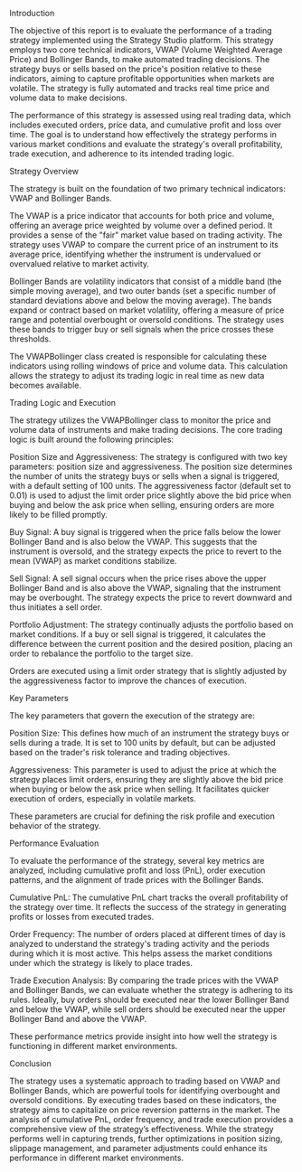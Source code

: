 Introduction

The objective of this report is to evaluate the performance of a trading strategy implemented using the Strategy Studio platform. This strategy employs two core technical indicators, VWAP (Volume Weighted Average Price) and Bollinger Bands, to make automated trading decisions. The strategy buys or sells based on the price's position relative to these indicators, aiming to capture profitable opportunities when markets are volatile. The strategy is fully automated and tracks real time price and volume data to make decisions.

The performance of this strategy is assessed using real trading data, which includes executed orders, price data, and cumulative profit and loss over time. The goal is to understand how effectively the strategy performs in various market conditions and evaluate the strategy's overall profitability, trade execution, and adherence to its intended trading logic.

Strategy Overview

The strategy is built on the foundation of two primary technical indicators: VWAP and Bollinger Bands.

The VWAP is a price indicator that accounts for both price and volume, offering an average price weighted by volume over a defined period. It provides a sense of the "fair" market value based on trading activity. The strategy uses VWAP to compare the current price of an instrument to its average price, identifying whether the instrument is undervalued or overvalued relative to market activity.

Bollinger Bands are volatility indicators that consist of a middle band (the simple moving average), and two outer bands (set a specific number of standard deviations above and below the moving average). The bands expand or contract based on market volatility, offering a measure of price range and potential overbought or oversold conditions. The strategy uses these bands to trigger buy or sell signals when the price crosses these thresholds.

The VWAPBollinger class created is responsible for calculating these indicators using rolling windows of price and volume data. This calculation allows the strategy to adjust its trading logic in real time as new data becomes available.

Trading Logic and Execution

The strategy utilizes the VWAPBollinger class to monitor the price and volume data of instruments and make trading decisions. The core trading logic is built around the following principles:

Position Size and Aggressiveness: The strategy is configured with two key parameters: position size and aggressiveness. The position size determines the number of units the strategy buys or sells when a signal is triggered, with a default setting of 100 units. The aggressiveness factor (default set to 0.01) is used to adjust the limit order price slightly above the bid price when buying and below the ask price when selling, ensuring orders are more likely to be filled promptly.

Buy Signal: A buy signal is triggered when the price falls below the lower Bollinger Band and is also below the VWAP. This suggests that the instrument is oversold, and the strategy expects the price to revert to the mean (VWAP) as market conditions stabilize.

Sell Signal: A sell signal occurs when the price rises above the upper Bollinger Band and is also above the VWAP, signaling that the instrument may be overbought. The strategy expects the price to revert downward and thus initiates a sell order.

Portfolio Adjustment: The strategy continually adjusts the portfolio based on market conditions. If a buy or sell signal is triggered, it calculates the difference between the current position and the desired position, placing an order to rebalance the portfolio to the target size.

Orders are executed using a limit order strategy that is slightly adjusted by the aggressiveness factor to improve the chances of execution.

Key Parameters

The key parameters that govern the execution of the strategy are:

Position Size: This defines how much of an instrument the strategy buys or sells during a trade. It is set to 100 units by default, but can be adjusted based on the trader's risk tolerance and trading objectives.

Aggressiveness: This parameter is used to adjust the price at which the strategy places limit orders, ensuring they are slightly above the bid price when buying or below the ask price when selling. It facilitates quicker execution of orders, especially in volatile markets.

These parameters are crucial for defining the risk profile and execution behavior of the strategy.

Performance Evaluation

To evaluate the performance of the strategy, several key metrics are analyzed, including cumulative profit and loss (PnL), order execution patterns, and the alignment of trade prices with the Bollinger Bands.

Cumulative PnL: The cumulative PnL chart tracks the overall profitability of the strategy over time. It reflects the success of the strategy in generating profits or losses from executed trades.



Order Frequency: The number of orders placed at different times of day is analyzed to understand the strategy's trading activity and the periods during which it is most active. This helps assess the market conditions under which the strategy is likely to place trades.



Trade Execution Analysis: By comparing the trade prices with the VWAP and Bollinger Bands, we can evaluate whether the strategy is adhering to its rules. Ideally, buy orders should be executed near the lower Bollinger Band and below the VWAP, while sell orders should be executed near the upper Bollinger Band and above the VWAP.



These performance metrics provide insight into how well the strategy is functioning in different market environments.

Conclusion

The strategy uses a systematic approach to trading based on VWAP and Bollinger Bands, which are powerful tools for identifying overbought and oversold conditions. By executing trades based on these indicators, the strategy aims to capitalize on price reversion patterns in the market. The analysis of cumulative PnL, order frequency, and trade execution provides a comprehensive view of the strategy’s effectiveness. While the strategy performs well in capturing trends, further optimizations in position sizing, slippage management, and parameter adjustments could enhance its performance in different market environments.



